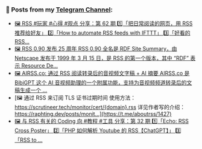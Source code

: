 ### 📰 Posts from my [Telegram Channel](https://t.me/s/aboutrss):
<!-- BLOG-POST-LIST:START -->
- [🖼 RSS #玩家 #心得 #观点 分享：第 62 期 1️⃣「把日常阅读的网页，用 RSS 推荐给好友」 2️⃣「How to automate RSS feeds with IFTTT」 3️⃣「好看的 RSS...](https://t.me/aboutrss/1430)
- [🖼 RSS 0.90 发布 25 周年 RSS 0.90 全名是 RDF Site Summary，由 Netscape 发布于 1999 年 3 月 15 日，是 RSS 的第一个版本，其中 “RDF” 表示 Resource De...](https://t.me/aboutrss/1429)
- [🖼 AIRSS.co: 通过 RSS 阅读转录后的音视频文字稿 + AI 摘要 AIRSS.co 是 BibiGPT 这个 AI 音视频助理的一个附属功能，支持为音视频频道转录后的文稿生成一个 ...](https://t.me/aboutrss/1428)
- [🖼 通过 RSS 来订阅 TLS 证书过期时间 使用方法： https://scrutineer.tech/monitor/cert/{domain}.rss 详见作者写的介绍： https://raphting.dev/posts/monit...](https://t.me/aboutrss/1427)
- [🖼 与 RSS 有关的 Coding 向 #教程 #工具 分享：第 32 期 1️⃣「Echo: RSS Cross Poster」 2️⃣「PHP 如何解析 Youtube 的 RSS【ChatGPT】」 3️⃣「RSS to ...](https://t.me/aboutrss/1426)
<!-- BLOG-POST-LIST:END -->

<!--
**AboutRSS/AboutRSS** is a ✨ _special_ ✨ repository because its `README.md` (this file) appears on your GitHub profile.

Here are some ideas to get you started:

- 🔭 I’m currently working on ...
- 🌱 I’m currently learning ...
- 👯 I’m looking to collaborate on ...
- 🤔 I’m looking for help with ...
- 💬 Ask me about ...
- 📫 How to reach me: ...
- 😄 Pronouns: ...
- ⚡ Fun fact: ...
-->
